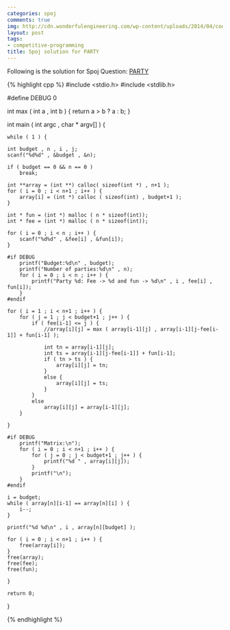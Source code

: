 ```yaml
---
categories: spoj
comments: true
img: http://cdn.wonderfulengineering.com/wp-content/uploads/2014/04/code-wallpaper-6.png
layout: post
tags:
- competitive-programming
title: Spoj solution for PARTY
---
```


Following is the solution for Spoj Question: [PARTY](http://www.spoj.com/problems/PARTY/)

{% highlight cpp %}
#include <stdio.h>
#include <stdlib.h>

#define DEBUG 0

int max ( int a , int b ) {
	return a > b ? a : b;
}

int main ( int argc , char * argv[] ) {


	while ( 1 ) {

	int budget , n , i , j;
	scanf("%d%d" , &budget , &n);

	if ( budget == 0 && n == 0 )
		break;

	int **array = (int **) calloc( sizeof(int *) , n+1 );
	for ( i = 0 ; i < n+1 ; i++ ) {
		array[i] = (int *) calloc ( sizeof(int) , budget+1 );
	}

	int * fun = (int *) malloc ( n * sizeof(int));
	int * fee = (int *) malloc ( n * sizeof(int));

	for ( i = 0 ; i < n ; i++ ) {
		scanf("%d%d" , &fee[i] , &fun[i]);
	}

	#if DEBUG
		printf("Budget:%d\n" , budget);
		printf("Number of parties:%d\n" , n);
		for ( i = 0 ; i < n ; i++ ) {
			printf("Party %d: Fee -> %d and fun -> %d\n" , i , fee[i] , fun[i]);
		}
	#endif

	for ( i = 1 ; i < n+1 ; i++ ) {
		for ( j = 1 ; j < budget+1 ; j++ ) {
			if ( fee[i-1] <= j ) {
				//array[i][j] = max ( array[i-1][j] , array[i-1][j-fee[i-1]] + fun[i-1] );

				int tn = array[i-1][j];
				int ts = array[i-1][j-fee[i-1]] + fun[i-1];
				if ( tn > ts ) {
					array[i][j] = tn;
				}
				else {
					array[i][j] = ts;
				}
			}
			else
				array[i][j] = array[i-1][j];
		}

	}

	#if DEBUG
		printf("Matrix:\n");
		for ( i = 0 ; i < n+1 ; i++ ) {
			for ( j = 0 ; j < budget+1 ; j++ ) {
				printf("%d " , array[i][j]);
			}
			printf("\n");
		}
	#endif

	i = budget;
	while ( array[n][i-1] == array[n][i] ) {
		i--;
	}

	printf("%d %d\n" , i , array[n][budget] );

	for ( i = 0 ; i < n+1 ; i++ ) {
		free(array[i]);
	}
	free(array);
	free(fee);
	free(fun);

	}

	return 0;
}

{% endhighlight %}
